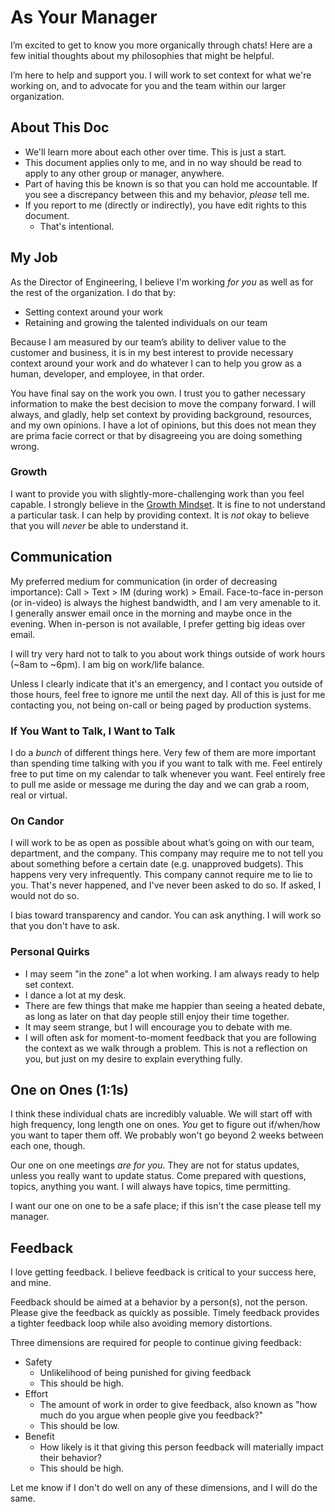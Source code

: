 # As Your Manager
I’m excited to get to know you more organically through chats! Here are a few initial thoughts about my philosophies that might be helpful.

I’m here to help and support you. I will work to set context for what we're working on, and to advocate for you and the team within our larger organization.

## About This Doc
* We'll learn more about each other over time. This is just a start.
* This document applies only to me, and in no way should be read to apply to any other group or manager, anywhere.
* Part of having this be known is so that you can hold me accountable. If you see a discrepancy between this and my behavior, _please_ tell me.
* If you report to me (directly or indirectly), you have edit rights to this document.
	* That's intentional.

## My Job
As the Director of Engineering, I believe I'm working _for you_ as well as for the rest of the organization. I do that by:
* Setting context around your work
* Retaining and growing the talented individuals on our team

Because I am measured by our team’s ability to deliver value to the customer and business, it is in my best interest to provide necessary context around your work and do whatever I can to help you grow as a human, developer, and employee, in that order.

You have final say on the work you own. I trust you to gather necessary information to make the best decision to move the company forward. I will always, and gladly, help set context by providing background, resources, and my own opinions. I have a lot of opinions, but this does not mean they are prima facie correct or that by disagreeing you are doing something wrong.

### Growth
I want to provide you with slightly-more-challenging work than you feel capable. I strongly believe in the [Growth Mindset](https://www.brainpickings.org/2014/01/29/carol-dweck-mindset/). It is fine to not understand a particular task. I can help by providing context. It is _not_ okay to believe that you will _never_ be able to understand it.

## Communication
My preferred medium for communication (in order of decreasing importance): Call > Text > IM (during work) > Email. Face-to-face in-person (or in-video) is always the highest bandwidth, and I am very amenable to it. I generally answer email once in the morning and maybe once in the evening. When in-person is not available, I prefer getting big ideas over email.

I will try very hard not to talk to you about work things outside of work hours (~8am to ~6pm). I am big on work/life balance.

Unless I clearly indicate that it's an emergency, and I contact you outside of those hours, feel free to ignore me until the next day. All of this is just for me contacting you, not being on-call or being paged by production systems.

### If You Want to Talk, I Want to Talk
I do a _bunch_ of different things here. Very few of them are more important than spending time talking with you if you want to talk with me. Feel entirely free to put time on my calendar to talk whenever you want. Feel entirely free to pull me aside or message me during the day and we can grab a room, real or virtual.

### On Candor
I will work to be as open as possible about what’s going on with our team, department, and the company. This company may require me to not tell you about something before a certain date (e.g. unapproved budgets). This happens very very infrequently. This company cannot require me to lie to you. That's never happened, and I've never been asked to do so. If asked, I would not do so. 

I bias toward transparency and candor. You can ask anything. I will work so that you don't have to ask.

### Personal Quirks
* I may seem "in the zone" a lot when working. I am always ready to help set context.
* I dance a lot at my desk.
* There are few things that make me happier than seeing a heated debate, as long as later on that day people still enjoy their time together.
* It may seem strange, but I will encourage you to debate with me.
* I will often ask for moment-to-moment feedback that you are following the context as we walk through a problem. This is not a reflection on you, but just on my desire to explain everything fully.

## One on Ones (1:1s)
I think these individual chats are incredibly valuable. We will start off with high frequency, long length one on ones. _You_ get to figure out if/when/how you want to taper them off. We probably won't go beyond 2 weeks between each one, though.

Our one on one meetings _are for you_. They are not for status updates, unless you really want to update status. Come prepared with questions, topics, anything you want. I will always have topics, time permitting.

I want our one on one to be a safe place; if this isn't the case please tell my manager.

## Feedback
I love getting feedback. I believe feedback is critical to your success here, and mine.

Feedback should be aimed at a behavior by a person(s), not the person.  Please give the feedback as quickly as possible. Timely feedback provides a tighter feedback loop while also avoiding memory distortions.

Three dimensions are required for people to continue giving feedback:
* Safety
	* Unlikelihood of being punished for giving feedback
	* This should be high.
* Effort
	* The amount of work in order to give feedback, also known as "how much do you argue when people give you feedback?"
	* This should be low.
* Benefit
	* How likely is it that giving this person feedback will materially impact their behavior?
	* This should be high.

Let me know if I don't do well on any of these dimensions, and I will do the same. 
